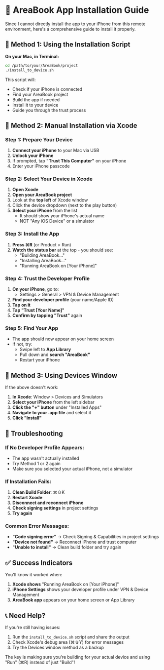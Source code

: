 # 📱 AreaBook App Installation Guide

Since I cannot directly install the app to your iPhone from this remote environment, here's a comprehensive guide to install it properly.

## 🚀 Method 1: Using the Installation Script

**On your Mac, in Terminal:**
```bash
cd /path/to/your/AreaBook/project
./install_to_device.sh
```

This script will:
- Check if your iPhone is connected
- Find your AreaBook project
- Build the app if needed
- Install it to your device
- Guide you through the trust process

## 📱 Method 2: Manual Installation via Xcode

### Step 1: Prepare Your Device
1. **Connect your iPhone** to your Mac via USB
2. **Unlock your iPhone**
3. If prompted, tap **"Trust This Computer"** on your iPhone
4. Enter your iPhone passcode

### Step 2: Select Your Device in Xcode
1. **Open Xcode**
2. **Open your AreaBook project**
3. Look at the **top left** of Xcode window
4. Click the device dropdown (next to the play button)
5. **Select your iPhone** from the list
   - It should show your iPhone's actual name
   - NOT "Any iOS Device" or a simulator

### Step 3: Install the App
1. **Press ⌘R** (or Product > Run)
2. **Watch the status bar** at the top - you should see:
   - "Building AreaBook..."
   - "Installing AreaBook..."
   - "Running AreaBook on [Your iPhone]"

### Step 4: Trust the Developer Profile
1. **On your iPhone**, go to:
   - Settings > General > VPN & Device Management
2. **Find your developer profile** (your name/Apple ID)
3. **Tap on it**
4. **Tap "Trust [Your Name]"**
5. **Confirm by tapping "Trust"** again

### Step 5: Find Your App
- The app should now appear on your home screen
- If not, try:
  - Swipe left to **App Library**
  - Pull down and **search "AreaBook"**
  - Restart your iPhone

## 🔧 Method 3: Using Devices Window

If the above doesn't work:

1. **In Xcode**: Window > Devices and Simulators
2. **Select your iPhone** from the left sidebar
3. **Click the "+" button** under "Installed Apps"
4. **Navigate to your .app file** and select it
5. **Click "Install"**

## 🚨 Troubleshooting

### If No Developer Profile Appears:
- The app wasn't actually installed
- Try Method 1 or 2 again
- Make sure you selected your actual iPhone, not a simulator

### If Installation Fails:
1. **Clean Build Folder**: ⌘⇧K
2. **Restart Xcode**
3. **Disconnect and reconnect iPhone**
4. **Check signing settings** in project settings
5. **Try again**

### Common Error Messages:
- **"Code signing error"** → Check Signing & Capabilities in project settings
- **"Device not found"** → Reconnect iPhone and trust computer
- **"Unable to install"** → Clean build folder and try again

## ✅ Success Indicators

You'll know it worked when:
1. **Xcode shows** "Running AreaBook on [Your iPhone]"
2. **iPhone Settings** shows your developer profile under VPN & Device Management
3. **AreaBook app** appears on your home screen or App Library

## 📞 Need Help?

If you're still having issues:
1. Run the `install_to_device.sh` script and share the output
2. Check Xcode's debug area (⌘⇧Y) for error messages
3. Try the Devices window method as a backup

The key is making sure you're building for your actual device and using "Run" (⌘R) instead of just "Build"!